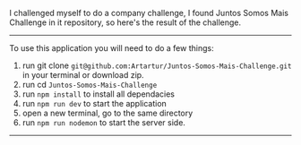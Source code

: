 I challenged myself to do a company challenge, I found Juntos Somos Mais Challenge in it repository, so here's the result of the challenge. 

---

To use this application you will need to do a few things:

1. run git clone `git@github.com:Artartur/Juntos-Somos-Mais-Challenge.git` in your terminal or download zip.
2. run cd `Juntos-Somos-Mais-Challenge`
3. run `npm install` to install all dependacies
4. run `npm run dev` to start the application
5. open a new terminal, go to the same directory
6. run `npm run nodemon` to start the server side.

---



